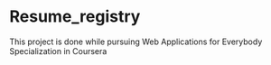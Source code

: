 # Resume_registry
This project is done while pursuing Web Applications for Everybody Specialization in Coursera
